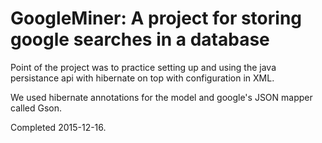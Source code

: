 # GoogleMiner: A project for storing google searches in a database

Point of the project was to practice setting up and using the java persistance api with hibernate on top with configuration in XML.

We used hibernate annotations for the model and google's JSON mapper called Gson.
 
Completed 2015-12-16.
